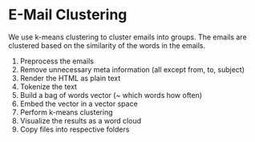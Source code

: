 # E-Mail Clustering

We use k-means clustering to cluster emails into groups. The emails are clustered based on the similarity of the words in the emails. 

1. Preprocess the emails 
  1. Remove unnecessary meta information (all except from, to, subject)
  1. Render the HTML as plain text
1. Tokenize the text
1. Build a bag of words vector (~ which words how often)
1. Embed the vector in a vector space
1. Perform k-means clustering
1. Visualize the results as a word cloud
1. Copy files into respective folders

